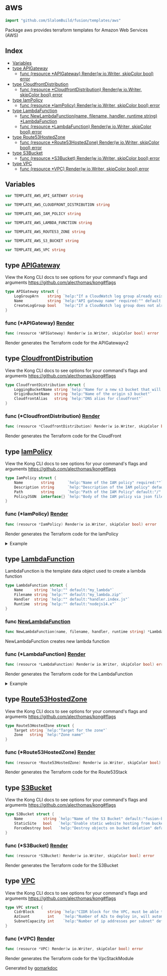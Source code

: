 <!-- Code generated by gomarkdoc. DO NOT EDIT -->

# aws

```go
import "github.com/SlalomBuild/fusion/templates/aws"
```

Package aws provides terraform templates for Amazon Web Services \(AWS\)

## Index

- [Variables](<#variables>)
- [type APIGateway](<#type-apigateway>)
  - [func (resource *APIGateway) Render(w io.Writer, skipColor bool) error](<#func-apigateway-render>)
- [type CloudfrontDistribution](<#type-cloudfrontdistribution>)
  - [func (resource *CloudfrontDistribution) Render(w io.Writer, skipColor bool) error](<#func-cloudfrontdistribution-render>)
- [type IamPolicy](<#type-iampolicy>)
  - [func (resource *IamPolicy) Render(w io.Writer, skipColor bool) error](<#func-iampolicy-render>)
- [type LambdaFunction](<#type-lambdafunction>)
  - [func NewLambdaFunction(name, filename, handler, runtime string) *LambdaFunction](<#func-newlambdafunction>)
  - [func (resource *LambdaFunction) Render(w io.Writer, skipColor bool) error](<#func-lambdafunction-render>)
- [type Route53HostedZone](<#type-route53hostedzone>)
  - [func (resource *Route53HostedZone) Render(w io.Writer, skipColor bool) error](<#func-route53hostedzone-render>)
- [type S3Bucket](<#type-s3bucket>)
  - [func (resource *S3Bucket) Render(w io.Writer, skipColor bool) error](<#func-s3bucket-render>)
- [type VPC](<#type-vpc>)
  - [func (resource *VPC) Render(w io.Writer, skipColor bool) error](<#func-vpc-render>)


## Variables

```go
var TEMPLATE_AWS_API_GATEWAY string
```

```go
var TEMPLATE_AWS_CLOUDFRONT_DISTRIBUTION string
```

```go
var TEMPLATE_AWS_IAM_POLICY string
```

```go
var TEMPLATE_AWS_LAMBDA_FUNCTION string
```

```go
var TEMPLATE_AWS_ROUTE53_ZONE string
```

```go
var TEMPLATE_AWS_S3_BUCKET string
```

```go
var TEMPLATE_AWS_VPC string
```

## type [APIGateway](<https://github.com/SlalomBuild/fusion/blob/main/templates/aws/aws_api_gateway.go#L18-L22>)

View the Kong CLI docs to see options for your command's flags and arguments https://github.com/alecthomas/kong#flags

```go
type APIGateway struct {
    LogGroupArn    string `help:"If a CloudWatch log group already exists, put its arn here" short:"a" xor:"LogGroupArn,CreateLogGroup" required:""`
    Name           string `help:"API gateway name" required:"" default:"Fusion API gateway"`
    CreateLogGroup bool   `help:"If a CloudWatch log group does not already exist, set this to true to create one" short:"c" xor:"LogGroupArn,CreateLogGroup" enum:"true,false" default:"true" required:""`
}
```

### func \(\*APIGateway\) [Render](<https://github.com/SlalomBuild/fusion/blob/main/templates/aws/aws_api_gateway.go#L25>)

```go
func (resource *APIGateway) Render(w io.Writer, skipColor bool) error
```

Render generates the Terraform code for the APIGatewayv2

## type [CloudfrontDistribution](<https://github.com/SlalomBuild/fusion/blob/main/templates/aws/aws_cloudfront_distribution.go#L18-L22>)

View the Kong CLI docs to see options for your command's flags and arguments https://github.com/alecthomas/kong#flags

```go
type CloudfrontDistribution struct {
    LoggingBucketName string `help:"Name for a new s3 bucket that will contain all cloudfront logs"`
    OriginBucketName  string `help:"Name of the origin s3 bucket"`
    CloudfrontAlias   string `help:"DNS alias for cloudfront"`
}
```

### func \(\*CloudfrontDistribution\) [Render](<https://github.com/SlalomBuild/fusion/blob/main/templates/aws/aws_cloudfront_distribution.go#L25>)

```go
func (resource *CloudfrontDistribution) Render(w io.Writer, skipColor bool) error
```

Render generates the Terraform code for the CloudFront

## type [IamPolicy](<https://github.com/SlalomBuild/fusion/blob/main/templates/aws/aws_iam_policy.go#L18-L23>)

View the Kong CLI docs to see options for your command's flags and arguments https://github.com/alecthomas/kong#flags

```go
type IamPolicy struct {
    Name        string      `help:"Name of the IAM policy" required:""`
    Description string      `help:"Description of the IAM policy" default:"" short:"d"`
    Path        string      `help:"Path of the IAM Policy" default:"/" short:"p"`
    PolicyJSON  interface{} `help:"Body of the IAM policy via json file" required:"" short:"j" type:"jsonfile"`
}
```

### func \(\*IamPolicy\) [Render](<https://github.com/SlalomBuild/fusion/blob/main/templates/aws/aws_iam_policy.go#L26>)

```go
func (resource *IamPolicy) Render(w io.Writer, skipColor bool) error
```

Render generates the Terraform code for the IamPolicy

<details><summary>Example</summary>
<p>

```go
{
	policy := &IamPolicy{
		Name:        "example-policy",
		Description: "A policy description",
		PolicyJSON: strings.TrimSpace(`{
			"Version": "2012-10-17",
			"Statement": [
				{
					"Effect": "Allow",
					"Action": [
						"ec2:AttachVolume",
						"ec2:DetachVolume"
					],
					"Resource": "arn:aws:ec2:*:*:instance/*",
					"Condition": {
						"StringEquals": {"aws:ResourceTag/Department": "Development"}
					}
				},
				{
					"Effect": "Allow",
					"Action": [
						"ec2:AttachVolume",
						"ec2:DetachVolume"
					],
					"Resource": "arn:aws:ec2:*:*:volume/*",
					"Condition": {
						"StringEquals": {"aws:ResourceTag/VolumeUser": "${aws:username}"}
					}
				}
			]
		}`),
	}

	err := policy.Render(os.Stdout, true)
	if err != nil {
		fmt.Println("failed to render policy", err)
		os.Exit(1)
	}
}
```

</p>
</details>

## type [LambdaFunction](<https://github.com/SlalomBuild/fusion/blob/main/templates/aws/aws_lambda_function.go#L16-L21>)

LambdaFunction is the template data object used to create a lambda function

```go
type LambdaFunction struct {
    Name     string `help:"" default:"my_lambda"`
    Filename string `help:"" default:"my_lambda.zip"`
    Handler  string `help:"" default:"handler.index.js"`
    Runtime  string `help:"" default:"nodejs14.x"`
}
```

### func [NewLambdaFunction](<https://github.com/SlalomBuild/fusion/blob/main/templates/aws/aws_lambda_function.go#L24>)

```go
func NewLambdaFunction(name, filename, handler, runtime string) *LambdaFunction
```

NewLambdaFunction creates new lambda function

### func \(\*LambdaFunction\) [Render](<https://github.com/SlalomBuild/fusion/blob/main/templates/aws/aws_lambda_function.go#L34>)

```go
func (resource *LambdaFunction) Render(w io.Writer, skipColor bool) error
```

Render generates the Terraform code for the LambdaFunction

<details><summary>Example</summary>
<p>

```go
{
	lambda := &LambdaFunction{
		Name:     "example-function",
		Runtime:  "node",
		Handler:  "handler.index",
		Filename: "index.js",
	}

	err := lambda.Render(os.Stdout, true)
	if err != nil {
		fmt.Println("failed to render lambda", err)
		os.Exit(1)
	}
}
```

</p>
</details>

## type [Route53HostedZone](<https://github.com/SlalomBuild/fusion/blob/main/templates/aws/aws_route53_hosted_zone.go#L18-L21>)

View the Kong CLI docs to see options for your command's flags and arguments https://github.com/alecthomas/kong#flags

```go
type Route53HostedZone struct {
    Target string `help:"Target for the zone"`
    Zone   string `help:"Zone name"`
}
```

### func \(\*Route53HostedZone\) [Render](<https://github.com/SlalomBuild/fusion/blob/main/templates/aws/aws_route53_hosted_zone.go#L24>)

```go
func (resource *Route53HostedZone) Render(w io.Writer, skipColor bool) error
```

Render generates the Terraform code for the Route53Stack

## type [S3Bucket](<https://github.com/SlalomBuild/fusion/blob/main/templates/aws/aws_s3_bucket.go#L18-L22>)

View the Kong CLI docs to see options for your command's flags and arguments https://github.com/alecthomas/kong#flags

```go
type S3Bucket struct {
    Name         string `help:"Name of the S3 Bucket" default:"fusion-bucket" required:"true"`
    StaticSite   bool   `help:"Enable static website hosting from bucket"`
    ForceDestroy bool   `help:"Destroy objects on bucket deletion" default:"false"`
}
```

### func \(\*S3Bucket\) [Render](<https://github.com/SlalomBuild/fusion/blob/main/templates/aws/aws_s3_bucket.go#L25>)

```go
func (resource *S3Bucket) Render(w io.Writer, skipColor bool) error
```

Render generates the Terraform code for the S3Bucket

## type [VPC](<https://github.com/SlalomBuild/fusion/blob/main/templates/aws/aws_vpc.go#L18-L22>)

View the Kong CLI docs to see options for your command's flags and arguments https://github.com/alecthomas/kong#flags

```go
type VPC struct {
    CidrBlock      string `help:"CIDR block for the VPC, must be able to accomodate all the hosts the AZs will have" default:"10.0.0.0/16"`
    AzCount        int    `help:"Number of AZs to deploy in, will automatically distribute across AZs in that region" default:"4"`
    SubnetCapacity int    `help:"Number of ip addresses per subnet" default:"256"`
}
```

### func \(\*VPC\) [Render](<https://github.com/SlalomBuild/fusion/blob/main/templates/aws/aws_vpc.go#L25>)

```go
func (resource *VPC) Render(w io.Writer, skipColor bool) error
```

Render generates the Terraform code for the VpcStackModule



Generated by [gomarkdoc](<https://github.com/princjef/gomarkdoc>)
